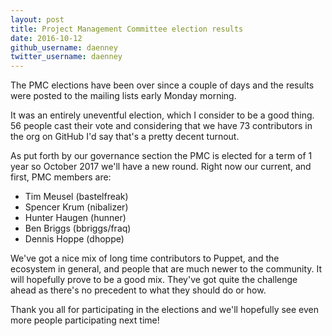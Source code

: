 ```yaml
---
layout: post
title: Project Management Committee election results
date: 2016-10-12
github_username: daenney
twitter_username: daenney
---
```


The PMC elections have been over since a couple of days and the results were
posted to the mailing lists early Monday morning.

It was an entirely uneventful election, which I consider to be a good thing.
56 people cast their vote and considering that we have 73 contributors in the
org on GitHub I'd say that's a pretty decent turnout.

As put forth by our governance section the PMC is elected for a term of 1 year
so October 2017 we'll have a new round. Right now our current, and first, PMC
members are:

* Tim Meusel (bastelfreak)
* Spencer Krum (nibalizer)
* Hunter Haugen (hunner)
* Ben Briggs (bbriggs/fraq)
* Dennis Hoppe (dhoppe)

We've got a nice mix of long time contributors to Puppet, and the ecosystem in
general, and people that are much newer to the community. It will hopefully
prove to be a good mix. They've got quite the challenge ahead as there's no
precedent to what they should do or how.

Thank you all for participating in the elections and we'll hopefully see even
more people participating next time!
